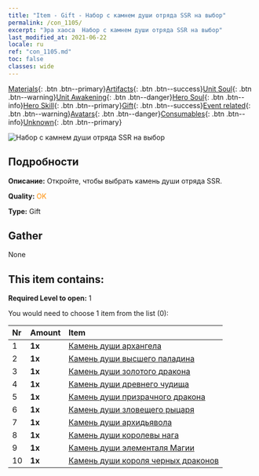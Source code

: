 ```yaml
---
title: "Item - Gift - Набор с камнем души отряда SSR на выбор"
permalink: /con_1105/
excerpt: "Эра хаоса  Набор с камнем души отряда SSR на выбор"
last_modified_at: 2021-06-22
locale: ru
ref: "con_1105.md"
toc: false
classes: wide
---
```

 [Materials](/ItemsRU/){: .btn .btn--primary}[Artifacts](/ItemsRU/Artifacts/){: .btn .btn--success}[Unit Soul](/ItemsRU/UnitSoul/){: .btn .btn--warning}[Unit Awakening](/ItemsRU/UnitAwakening/){: .btn .btn--danger}[Hero Soul](/ItemsRU/HeroSoul/){: .btn .btn--info}[Hero Skill](/ItemsRU/HeroSkill/){: .btn .btn--primary}[Gift](/ItemsRU/Gift/){: .btn .btn--success}[Event related](/ItemsRU/Events/){: .btn .btn--warning}[Avatars](/ItemsRU/Avatars/){: .btn .btn--danger}[Consumables](/ItemsRU/Consumables/){: .btn .btn--info}[Unknown](/ItemsRU/Unknown/){: .btn .btn--primary}

 ![Набор с камнем души отряда SSR на выбор](/images/t/i_907560.png)

## Подробности
 **Описание:** Откройте, чтобы выбрать камень души отряда SSR.

 **Quality:** <span style="color: #FF8C00">OK</span>

 **Type:** Gift

## Gather

  None

## This item contains:

 **Required Level to open:** 1

 You would need to choose 1 item from the list (0):

  | Nr | Amount |     Item    |
  |:---|:-------|:------------|
  | 1 |  **1x** | [Камень души архангела](/ItemsRU/unt_288/) |  | 
  | 2 |  **1x** | [Камень души высшего паладина](/ItemsRU/unt_289/) |  | 
  | 3 |  **1x** | [Камень души золотого дракона](/ItemsRU/unt_295/) |  | 
  | 4 |  **1x** | [Камень души древнего чудища](/ItemsRU/unt_311/) |  | 
  | 5 |  **1x** | [Камень души призрачного дракона](/ItemsRU/unt_303/) |  | 
  | 6 |  **1x** | [Камень души зловещего рыцаря](/ItemsRU/unt_302/) |  | 
  | 7 |  **1x** | [Камень души архидьявола](/ItemsRU/unt_318/) |  | 
  | 8 |  **1x** | [Камень души королевы нага](/ItemsRU/unt_325/) |  | 
  | 9 |  **1x** | [Камень души элементаля Магии](/ItemsRU/unt_347/) |  | 
  | 10 |  **1x** | [Камень души короля черных драконов](/ItemsRU/unt_334/) |  | 

